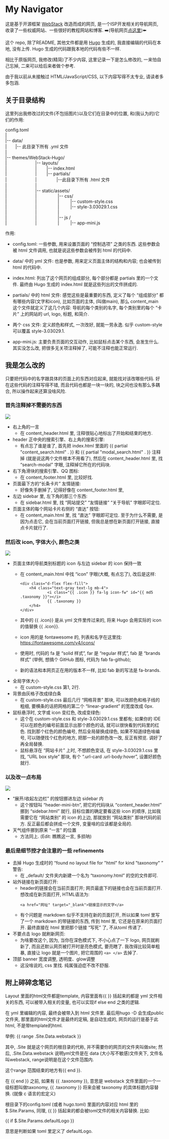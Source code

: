 # My Navigator

这是基于开源框架 [WebStack](https://github.com/shenweiyan/WebStack-Hugo) 改造而成的网页, 是一个ISP开发相关的导航网页, 收录了一些权威网站、一些很好的教程网站和博客. ➡️(导航网页[点这里](https://janewen23.github.io/MyNavigator_Public/))⬅️

这个 repo, 除了README, 其他文件都是用 [Hugo](https://github.com/gohugoio/hugo) 生成的, 我直接编辑的代码在本地, 没有上传. Hugo 生成的代码跟我本地的代码有些不一样.

相比于原版网页, 我修改(精简)了不少内容, 这里记录一下是怎么修改的, 一来怕自己忘掉, 二来可以给后来者做个参考.

由于我以前从未接触过 HTML/JavaScript/CSS, 以下内容写得不太专业, 请读者多多包涵.


## 关于目录结构

这里列出我修改过的文件(不包括图片)以及它们在目录中的位置, 和(我认为的)它们的作用:

config.toml  
|  
|-- data/  
|&nbsp; &nbsp; &nbsp; &nbsp;|-- 此目录下所有 .yml 文件  
|  
|-- themes/WebStack-Hugo/  
|&nbsp; &nbsp; &nbsp; &nbsp; &nbsp; &nbsp; &nbsp; &nbsp; &nbsp; &nbsp; &nbsp; &nbsp;|-- layouts/  
|&nbsp; &nbsp; &nbsp; &nbsp; &nbsp; &nbsp; &nbsp; &nbsp; &nbsp; &nbsp; &nbsp; &nbsp;| &nbsp; &nbsp; &nbsp; &nbsp;|-- index.html  
|&nbsp; &nbsp; &nbsp; &nbsp;&nbsp; &nbsp; &nbsp; &nbsp; &nbsp; &nbsp; &nbsp; &nbsp; | &nbsp; &nbsp; &nbsp; &nbsp;|-- partials/  
|&nbsp; &nbsp; &nbsp; &nbsp; &nbsp; &nbsp; &nbsp; &nbsp; &nbsp; &nbsp; &nbsp; &nbsp;| &nbsp; &nbsp; &nbsp; &nbsp; &nbsp; &nbsp; &nbsp; &nbsp;|--此目录下所有 .html 文件  
|&nbsp; &nbsp; &nbsp; &nbsp; &nbsp; &nbsp; &nbsp; &nbsp; &nbsp; &nbsp; &nbsp; &nbsp;|  
|&nbsp; &nbsp; &nbsp; &nbsp; &nbsp; &nbsp; &nbsp; &nbsp; &nbsp; &nbsp; &nbsp; &nbsp;|-- static/assets/  
|&nbsp; &nbsp; &nbsp; &nbsp; &nbsp; &nbsp; &nbsp; &nbsp; &nbsp; &nbsp; &nbsp; &nbsp;| &nbsp; &nbsp; &nbsp; &nbsp; &nbsp; &nbsp; &nbsp; &nbsp; |-- css/  
|&nbsp; &nbsp; &nbsp; &nbsp; &nbsp; &nbsp; &nbsp; &nbsp; &nbsp; &nbsp; &nbsp; &nbsp;| &nbsp; &nbsp; &nbsp; &nbsp; &nbsp; &nbsp; &nbsp; &nbsp; | &nbsp; &nbsp; &nbsp; &nbsp; |-- custom-style.css  
|&nbsp; &nbsp; &nbsp; &nbsp; &nbsp; &nbsp; &nbsp; &nbsp; &nbsp; &nbsp; &nbsp; &nbsp;| &nbsp; &nbsp; &nbsp; &nbsp; &nbsp; &nbsp; &nbsp; &nbsp; | &nbsp; &nbsp; &nbsp; &nbsp; |-- style-3.03029.1.css  
|&nbsp; &nbsp; &nbsp; &nbsp; &nbsp; &nbsp; &nbsp; &nbsp; &nbsp; &nbsp; &nbsp; &nbsp;| &nbsp; &nbsp; &nbsp; &nbsp; &nbsp; &nbsp; &nbsp; &nbsp; |  
|&nbsp; &nbsp; &nbsp; &nbsp; &nbsp; &nbsp; &nbsp; &nbsp; &nbsp; &nbsp; &nbsp; &nbsp;| &nbsp; &nbsp; &nbsp; &nbsp; &nbsp; &nbsp; &nbsp; &nbsp; |-- js /  
|&nbsp; &nbsp; &nbsp; &nbsp; &nbsp; &nbsp; &nbsp; &nbsp; &nbsp; &nbsp; &nbsp; &nbsp;| &nbsp; &nbsp; &nbsp; &nbsp; &nbsp; &nbsp; &nbsp; &nbsp; | &nbsp; &nbsp; &nbsp; &nbsp; |-- app-mini.js

作用:

- config.toml: 一些参数, 用来设置页面的 “控制选项” 之类的东西. 这些参数会被 html 文件调用, 也就是说这些参数会被传到 html 的代码中.

- data/ 中的 yml 文件: 也是参数, 用来定义页面主体的结构和内容; 也会被传到 html 的代码中.

- index.html: 列出了这个网页的组成部分, 每个部分都是 partials 里的一个文件. 最终由 Hugo 生成的 index.html 就是这些列出的文件拼成的.

- partials/ 中的 html 文件: 感觉这些是最重要的东西, 定义了每个 “组成部分” 都有哪些内容(文字和icon), 比如页面的主体, (叫做main), 那么 content_main 这个文件就定义了这几个内容: 导航的每个类别的名字, 每个类别里的每个 “卡片” 上的网站的 url, logo, 标题, 和简介.

- 两个 css 文件: 定义颜色和样式, 一次改好, 就能一劳永逸. 似乎 custom-style 可以覆盖 style-3.03029.1.

- app-mini.js: 主要负责页面的交互动作, 比如鼠标点击某个东西, 会发生什么. 其实没怎么改, 把很多无关项注释掉了, 可能不注释也能正常运行.

## 我是怎么改的

只要把代码中的名字跟具体的页面上的东西对应起来, 就能找对该改哪些代码. 好在这些代码的注释写得不错, 而且代码也都是一块一块的, 块之间也没有那么多耦合, 所以操作起来还算没啥风险.

### 首先注释掉不需要的东西

![](readme_figures/step1.jpg)
- 右上角的一言
  - 在 content_header.html 里, 注释很贴心地标出了开始和结束的地方.
- header 正中央的搜索引擎、右上角的搜索引擎: 
  - 有点忘了谁是谁了, 首先把 index.html 里面的 {{ partial "content_search.html" . }} 和 {{ partial "modal_search.html" . }} 注释掉 (就是说这两个文件根本不用看了), 然后在 content_header.html 里, 找 “search-modal” 字眼, 注释掉它所在的代码块.
- 右下角滑块的搜索引擎、QQ 图标: 
  - 在 content_footer.html 里, 比较好找. 
- 页面最下方的“长条卡片” 友情链接:
  - 好像失手删掉了, 记得好像在 content_footer.html 里,
- 左边 sidebar 里, 左下角的那三个东西:
  - 在 sidebar.html 里, 找 “网站提交” “友情链接” “关于导航” 字眼即可定位.
- 页面主体的每个网站卡片右侧的 “直达” 按钮:
  - 在 content_main.html 里, 找 “直达” 字眼即可定位. 至于为什么不需要, 是因为点击它, 会在当前页面打开链接, 但我总是想在新页面打开链接, 直接点卡片就行了.

### 然后改 icon, 字体大小, 颜色之类

![](readme_figures/step2.jpg)
- 页面主体的导航类别标题的 icon 与左边 sidebar 的 icon 保持一致 
  - 在 content_main.html 中找 “icon” 字眼(大概, 有点忘了), 改后是这样:
  
        <div class="d-flex flex-fill">
            <h4 class="text-gray text-lg mb-4">
                    <i class="{{ .icon }} fa-lg icon-fw" id="{{ md5 .taxonomy }}"></i>
                    {{ .taxonomy }}
            </h4>
        </div>
  - 其中的 {{ .icon}} 是从 yml 文件里传过来的, 将来 Hugo 会用实际的 icon 的值替换 {{ .icon}}.
  - icon 用的是 fontawesome 的, 列表和名字在这里找: https://fontawesome.com/v4/icons/  
  - 使用时, 代码的 fa 是 “solid 样式”, far 是 “regular 样式”, fab 是 “brands 样式” (举例, 想搞个 GitHub 图标, 代码为 fab fa-github); 
  - 新的语法和本网页正在用的版本不一样, 比如 fab 新的写法是 fa-brands.
- 全局字体大小
  - 在 custom-style.css 第1, 2行.
- 背景由灰格子改成绿白条
  - 在 custom-style.css 最后几行 “网格背景” 那块, 可以改颜色和格子线的粗细, 要横条的话把网格的第二个 “linear-gradient” 的宽度改成 0px.
- 鼠标悬浮时, 文字或 icon 变红色, 改成变绿色:
  - 这个在 custom-style.css 和 style-3.03029.1.css 里都有; 如果你的 IDE 可以在颜色的编号前面显示出那个颜色的话, 就可以很快看到代码里的红色. 找到那个红色的颜色编号, 然后全局替换成绿色, 如果不知道绿色啥编号, 可以随便找个红色的地方, 把那一处的颜色改一改, 反正有预览. 调好了再全局替换. 
  - 鼠标悬浮在 “网站卡片” 上时, 不想颜色变话, 在 style-3.03029.1.css 里找, “URL box style” 那块, 有个 “.url-card .url-body:hover”, 设置好颜色就行.


### 以及改一点布局

![](readme_figures/step3.jpg)
- “展开/收起左边栏” 的按钮挪进左边 sidebar 内
  - 这个按钮叫 “header-mini-btn”, 把它的代码块从 “content_header.html” 挪到 “sidebar.html” 就行, 目标位置的确定要看这些 icon 的顺序, 比如我需要它在 “网站类别” 的 icon 的上边, 那就放到 “网站类别” 那块代码的前方. 反正最后都会拼成一个文件, 变量啥的应该都是全局的.
- 天气组件挪到原来 “一言” 的位置
  - 方法同上. (Edit: 瞧瞧这一言, 多损呐)

### 最后是细节控才会注意的一些 refinements
- 去掉 Hugo 生成时的 “found no layout file for "html" for kind "taxonomy" ” 警告:
  - 在 _default/ 文件夹内新建一个名为 “taxonomy.html” 的空的文件即可.
- 站外链接在新页面打开:
  - header的链接会在当前页面打开; 网页最底下的链接也会在当前页面打开. 想改成在新页面打开, HTML语法为: 
    ```
    <a href="网址" target="_blank">链接显示的文字</a>
    ```
  - 有个问题是 markdown 似乎不支持在新的页面打开, 所以如果 toml 里写了一个 markdown 的带链接的东西, 传到 html 里, 它还是在原来的页面打开. 最终直接在 html 里把那个链接 “写死” 了, 不从toml 传递了.    
- 不要点击 logo 就刷新网页:
  - 为啥要改这个, 因为, 当你在深色模式下, 不小心点了一下 logo, 网页就刷新了, 而且还默认网页被打开时是亮色模式, 要亮瞎了. 我改得比较简单粗暴, 直接让 logo 就是一个图片, 把它周围的 `<a> </a>` 去掉了.
- 顶部 banner 宽度调整, 透明度、glow调整
  - 这没啥说的, css 里找. 纯属强迫症不改不舒服.

## 附上碎碎念笔记

Layout 里面的html文件都是template, 内容里面有{{ }} 括起来的都是 yml 文件相关的东西, 可以被带入相关的变量, 也可以实现if else end 之类的逻辑.

在 yml 里编辑的内容, 最终会被带入到 html 文件里. 最后用hugo -D 会生成public文件夹, 那里面的html文件才是最终的定稿, 是自动生成的, 网页的运行是基于此html, 不是带template的html.

举例:
{{ range .Site.Data.webstack }}

其中, .Site 就是这个网页的根目录的代称, 并不需要你的网页的文件夹叫做site; 然后, .Site.Data.webstack 说明yml文件是在 data (大小写不敏感)文件夹下, 文件名叫webstack, range说明是在这个文件范围内.

这个range 范围结束的地方有{{ end }}.

在 {{ end }} 之前, 如果有 {{ .taxonomy }}, 意思是 webstack 文件里面的一个一级标题叫做taxonomy,  {{ .taxonomy }} 将来会被 taxonomy 的具体标题内容替换. (就像 c 语言的宏定义)


根目录下的config.toml (或者 hugo.toml) 里面的内容对应 html 里的 $.Site.Params, 同理, {{ }} 括起来的都会被toml文件的相关内容替换. 比如:

{{ if $.Site.Params.defaultLogo }}

意思是判断如果 toml 里定义了 defaultLogo.





